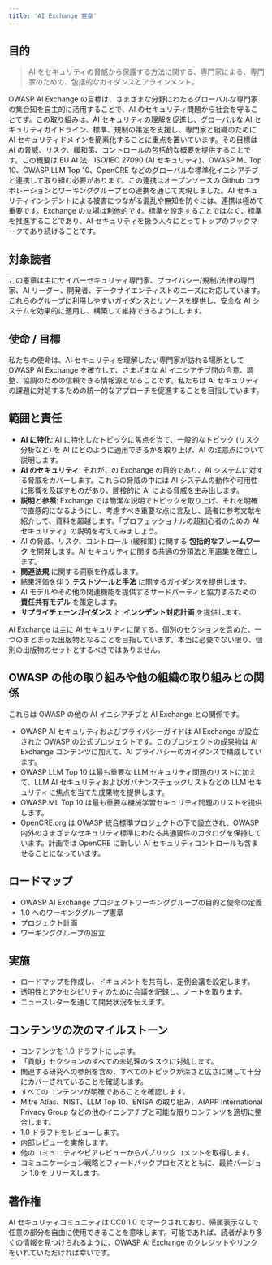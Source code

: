 ```yaml
---
title: 'AI Exchange 憲章'
---
```

## 目的
> AI をセキュリティの脅威から保護する方法に関する、専門家による、専門家のための、包括的なガイダンスとアラインメント。

OWASP AI Exchange の目標は、さまざまな分野にわたるグローバルな専門家の集合知を自主的に活用することで、AI のセキュリティ問題から社会を守ることです。この取り組みは、AI セキュリティの理解を促進し、グローバルな AI セキュリティガイドライン、標準、規制の策定を支援し、専門家と組織のために AI セキュリティドメインを簡素化することに重点を置いています。その目標は AI の脅威、リスク、緩和策、コントロールの包括的な概要を提供することです。この概要は EU AI 法、ISO/IEC 27090 (AI セキュリティ)、OWASP ML Top 10、OWASP LLM Top 10、OpenCRE などのグローバルな標準化イニシアチブと連携して取り組む必要があります。この連携はオープンソースの Github コラボレーションとワーキンググループとの連携を通じて実現しました。AI セキュリティインシデントによる被害につながる混乱や無知を防ぐには、連携は極めて重要です。Exchange の立場は利他的です。標準を設定することではなく、標準を推進することであり、AI セキュリティを扱う人々にとってトップのブックマークであり続けることです。

## 対象読者
この憲章は主にサイバーセキュリティ専門家、プライバシー/規制/法律の専門家、AI リーダー、開発者、データサイエンティストのニーズに対応しています。これらのグループに利用しやすいガイダンスとリソースを提供し、安全な AI システムを効果的に適用し、構築して維持できるようにします。

## 使命 / 目標
私たちの使命は、AI セキュリティを理解したい専門家が訪れる場所として OWASP AI Exchange を確立して、さまざまな AI イニシアチブ間の合意、調整、協調のための信頼できる情報源となることです。私たちは AI セキュリティの課題に対処するための統一的なアプローチを促進することを目指しています。

## 範囲と責任
- **AI に特化**: AI に特化したトピックに焦点を当て、一般的なトピック (リスク分析など) を AI にどのように適用できるかを取り上げ、AI の注意点について説明します。
- **AI のセキュリティ**: それがこの Exchange の目的であり、AI システムに対する脅威をカバーします。これらの脅威の中には AI システムの動作や可用性に影響を及ぼすものがあり、間接的に AI による脅威を生み出します。
- **説明と参照**: Exchange では簡潔な説明でトピックを取り上げ、それを明確で直感的になるようにし、考慮すべき重要な点に言及し、読者に参考文献を紹介して、資料を超越します。「プロフェッショナルの超初心者のための AI セキュリティ」の説明を考えてみましょう。
- AI の脅威、リスク、コントロール (緩和策) に関する **包括的なフレームワーク** を開発します。AI セキュリティに関する共通の分類法と用語集を確立します。
- **関連法規** に関する洞察を作成します。
- 結果評価を伴う **テストツールと手法** に関するガイダンスを提供します。
- AI モデルやその他の関連機能を提供するサードパーティと協力するための **責任共有モデル** を策定します。
- **サプライチェーンガイダンス** と **インシデント対応計画** を提供します。

AI Exchange は主に AI セキュリティに関する、個別のセクションを含めた、一つのまとまった出版物となることを目指しています。本当に必要でない限り、個別の出版物のセットとするべきではありません。

## OWASP の他の取り組みや他の組織の取り組みとの関係
これらは OWASP の他の AI イニシアチブと AI Exchange との関係です。
- OWASP AI セキュリティおよびプライバシーガイドは AI Exchange が設立された OWASP の公式プロジェクトです。このプロジェクトの成果物は AI Exchange コンテンツに加えて、AI プライバシーのガイダンスで構成しています。
- OWASP LLM Top 10 は最も重要な LLM セキュリティ問題のリストに加えて、LLM AI セキュリティおよびガバナンスチェックリストなどの LLM セキュリティに焦点を当てた成果物を提供します。
- OWASP ML Top 10 は最も重要な機械学習セキュリティ問題のリストを提供します。
- OpenCRE.org は OWASP 統合標準プロジェクトの下で設立され、OWASP 内外のさまざまなセキュリティ標準にわたる共通要件のカタログを保持しています。計画では OpenCRE に新しい AI セキュリティコントロールも含ませることになっています。

## ロードマップ
- OWASP AI Exchange プロジェクトワーキンググループの目的と使命の定義
- 1.0 へのワーキンググループ憲章
- プロジェクト計画
- ワーキンググループの設立

## 実施
- ロードマップを作成し、ドキュメントを共有し、定例会議を設定します。
- 透明性とアクセシビリティのために会議を記録し、ノートを取ります。
- ニュースレターを通じて開発状況を伝えます。

## コンテンツの次のマイルストーン
- コンテンツを 1.0 ドラフトにします。
- 「貢献」セクションのすべての未処理のタスクに対処します。
- 関連する研究への参照を含め、すべてのトピックが深さと広さに関して十分にカバーされていることを確認します。
- すべてのコンテンツが明確であることを確認します。
- Mitre Atlas、NIST、LLM Top 10、ENISA の取り組み、AIAPP International Privacy Group などの他のイニシアチブと可能な限りコンテンツを適切に整合します。
- 1.0 ドラフトをレビューします。
- 内部レビューを実施します。
- 他のコミュニティやピアレビューからパブリックコメントを取得します。
- コミュニケーション戦略とフィードバックプロセスとともに、最終バージョン 1.0 をリリースします。

## 著作権
AI セキュリティコミュニティは CC0 1.0 でマークされており、帰属表示なしで任意の部分を自由に使用できることを意味します。可能であれば、読者がより多くの情報を見つけられるように、OWASP AI Exchange のクレジットやリンクをいれていただければ幸いです。
